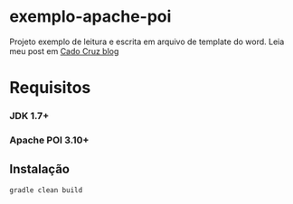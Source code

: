 # exemplo-apache-poi
Projeto exemplo de leitura e escrita em arquivo de template do word.
Leia meu post em [Cado Cruz blog](http://cadocruz.com.br/java/2015/07/12/apache_poi_alterando_template_word.html)

# Requisitos
### JDK 1.7+
### Apache POI 3.10+

## Instalação

`gradle clean build`

